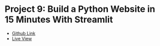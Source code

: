 # Project 9: Build a Python Website in 15 Minutes With Streamlit

* [Github Link](https://github.com/Qiratsumra/data_generator_streamli)
* [Live View ](https://datageneratorapp-qs.streamlit.app/)